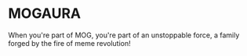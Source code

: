 # MOGAURA
When you're part of MOG, you're part of an unstoppable force, a family forged by the fire of meme revolution!

